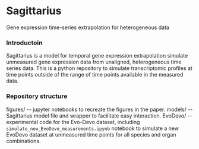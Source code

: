 # Sagittarius
Gene expression time-series extrapolation for heterogeneous data

### Introductoin
Sagittarius is a model for temporal gene expression extrapolation simulate unmeasured gene expression data from unaligned, heterogeneous time series data. This is a python repository to simulate transcriptomic profiles at time points outside of the range of time points available in the measured data.

### Repository structure

figures/ -- jupyter notebooks to recreate the figures in the paper.
models/ -- Sagittarius model file and wrapper to facilitate easy interaction.
EvoDevo/ -- experimental code for the Evo-Devo dataset, including `simulate_new_EvoDevo_measurements.ipynb` notebook to simulate a new EvoDevo dataset at unmeasured time points for all species and organ combinations.
